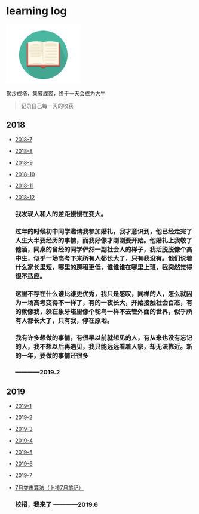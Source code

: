 learning log
======================================
<div align="left">
    <img src="img/github/1.png" width="200px">
</div>


聚沙成塔，集腋成裘，终于一天会成为大牛

>记录自己每一天的收获

## 2018

* [2018-7](https://github.com/1810824959/notes/blob/master/2018-7.md)

* [2018-8](https://github.com/1810824959/notes/blob/master/2018-8.md)

* [2018-9](https://github.com/1810824959/notes/blob/master/2018-9.md)

* [2018-10](https://github.com/1810824959/notes/blob/master/2018-10.md)

* [2018-11](https://github.com/1810824959/notes/blob/master/2018-11.md)

* [2018-12](https://github.com/1810824959/notes/blob/master/2018-12.md)

	### 我发现人和人的差距慢慢在变大。
	### 过年的时候初中同学邀请我参加婚礼，我才意识到，他已经走完了人生大半要经历的事情，而我好像才刚刚要开始。他婚礼上我敬了他酒，同桌的曾经的同学俨然一副社会人的样子，我活脱脱像个高中生，似乎一场高考下来所有人都长大了，只有我没有。他们说着什么家长里短，哪里的房租更低，谁谁谁在哪里上班，我突然觉得很不适应。
	### 这里不存在什么谁比谁更优秀，我只是感叹，同样的人，怎么就因为一场高考变得不一样了，有的一夜长大，开始接触社会百态，有的就像我，躲在象牙塔里像个鸵鸟一样不去管外面的世界，似乎所有人都长大了，只有我，停在原地。
	### 我有许多想做的事情，有很早以前就想见的人，有从来也没有忘记的人，我不想以后再遇见，我只能远远看着人家，却无法靠近。新的一年，要做的事情还很多
	### ————2019.2

## 2019

* [2019-1](https://github.com/1810824959/notes/blob/master/2019-1.md)

* [2019-2](https://github.com/1810824959/notes/blob/master/2019-2.md)

* [2019-3](https://github.com/1810824959/notes/blob/master/2019-3.md)

* [2019-4](https://github.com/1810824959/notes/blob/master/2019-4.md)

* [2019-5](https://github.com/1810824959/notes/blob/master/2019-5.md)

* [2019-6](https://github.com/1810824959/notes/blob/master/2019-6.md)

* [2019-7](https://github.com/1810824959/notes/blob/master/2019-7.md)   
* [7月突击算法（上接7月笔记）](https://github.com/1810824959/notes/blob/master/算法.md)

 	### 校招，我来了         ————2019.6
